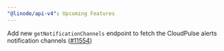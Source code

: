 ```yaml
---
"@linode/api-v4": Upcoming Features
---
```


Add new `getNotificationChannels` endpoint to fetch the CloudPulse alerts notification channels ([#11554](https://github.com/linode/manager/pull/11554))

